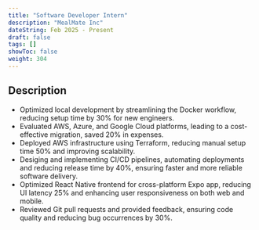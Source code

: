 ```yaml
---
title: "Software Developer Intern"
description: "MealMate Inc"
dateString: Feb 2025 - Present
draft: false
tags: []
showToc: false
weight: 304
---
```


## Description

- Optimized local development by streamlining the Docker workflow, reducing setup time by 30% for new engineers.
- Evaluated AWS, Azure, and Google Cloud platforms, leading to a cost-effective migration, saved 20% in expenses.
- Deployed AWS infrastructure using Terraform, reducing manual setup time 50% and improving scalability.
- Desiging and implementing CI/CD pipelines, automating deployments and reducing release time by 40%, ensuring
  faster and more reliable software delivery.
- Optimized React Native frontend for cross-platform Expo app, reducing UI latency 25% and enhancing user
  responsiveness on both web and mobile.
- Reviewed Git pull requests and provided feedback, ensuring code quality and reducing bug occurrences by 30%.
